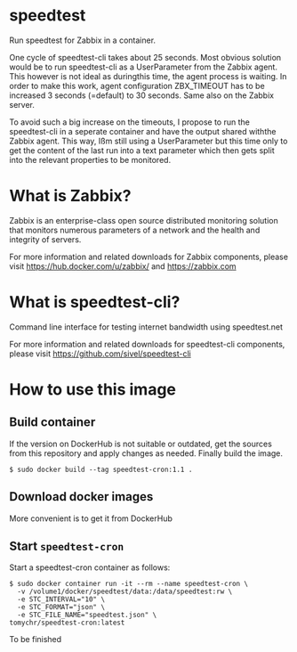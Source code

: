 # speedtest
Run speedtest for Zabbix in a container. 

One cycle of speedtest-cli takes about 25 seconds. Most obvious solution would be to run speedtest-cli as a UserParameter from the Zabbix agent. This however is not ideal as duringthis time, the agent process is waiting. In order to make this work, agent configuration ZBX_TIMEOUT has to be increased 3 seconds (=default) to 30 seconds. Same also on the Zabbix server.

To avoid such a big increase on the timeouts, I propose to run the speedtest-cli in a seperate container and have the output shared withthe Zabbix agent. This way, Ißm still using a UserParameter but this time only to get the content of the last run into a text parameter which then gets split into the relevant properties to be monitored.

# What is Zabbix?
Zabbix is an enterprise-class open source distributed monitoring solution that monitors numerous parameters of a network and the health and integrity of servers.

For more information and related downloads for Zabbix components, please visit https://hub.docker.com/u/zabbix/ and https://zabbix.com

# What is speedtest-cli?
Command line interface for testing internet bandwidth using speedtest.net

For more information and related downloads for speedtest-cli components, please visit https://github.com/sivel/speedtest-cli

# How to use this image

## Build container

If the version on DockerHub is not suitable or outdated, get the sources from this repository and apply changes as needed. Finally build the image.

```console
$ sudo docker build --tag speedtest-cron:1.1 .
```

## Download docker images

More convenient is to get it from DockerHub

## Start `speedtest-cron`

Start a speedtest-cron container as follows:

```console
$ sudo docker container run -it --rm --name speedtest-cron \
  -v /volume1/docker/speedtest/data:/data/speedtest:rw \
  -e STC_INTERVAL="10" \
  -e STC_FORMAT="json" \
  -e STC_FILE_NAME="speedtest.json" \
tomychr/speedtest-cron:latest
```
To be finished

